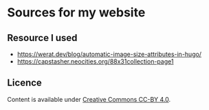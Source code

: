 # Sources for my website

## Resource I used
- https://werat.dev/blog/automatic-image-size-attributes-in-hugo/
- https://capstasher.neocities.org/88x31collection-page1

## Licence
Content is available under [Creative Commons CC-BY 4.0](https://creativecommons.org/licenses/by/4.0/).
